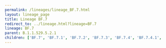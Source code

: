 ```yaml
---
permalink: /lineages/lineage_BF.7.html
layout: lineage_page
title: Lineage BF.7
redirect_to: ../lineage.html?lineage=BF.7
lineage: BF.7
parent: B.1.1.529.5.2.1
children: ['BF.7', 'BF.7.1', 'BF.7.2', 'BF.7.3', 'BF.7.4', 'BF.7.4.1', 'BF.7.4.2', 'BF.7.4.3', 'BF.7.5', 'BF.7.5.1', 'BF.7.6', 'BF.7.7', 'BF.7.8', 'BF.7.9', 'BF.7.10', 'BF.7.11', 'BF.7.12', 'BF.7.13', 'BF.7.13.1', 'BF.7.13.2', 'BF.7.14', 'BF.7.14.1', 'BF.7.14.2', 'BF.7.14.3', 'BF.7.14.4', 'BF.7.14.5', 'BF.7.14.6', 'BF.7.14.7', 'BF.7.15', 'BF.7.16', 'BF.7.16.1', 'BF.7.17', 'BF.7.18', 'BF.7.19', 'BF.7.19.1', 'BF.7.20', 'BF.7.21', 'BF.7.22', 'BF.7.23', 'BF.7.24', 'BF.7.25', 'BF.7.26', 'BF.7.27']
---
```

